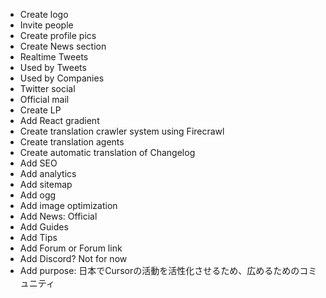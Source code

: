 - Create logo
- Invite people
- Create profile pics
- Create News section
- Realtime Tweets
- Used by Tweets
- Used by Companies
- Twitter social
- Official mail
- Create LP
- Add React gradient
- Create translation crawler system using Firecrawl
- Create translation agents
- Create automatic translation of Changelog
- Add SEO
- Add analytics
- Add sitemap
- Add ogg
- Add image optimization
- Add News: Official
- Add Guides
- Add Tips
- Add Forum or Forum link
- Add Discord? Not for now
- Add purpose: 日本でCursorの活動を活性化させるため、広めるためのコミュニティ

